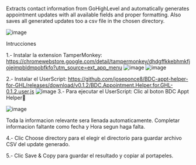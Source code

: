 Extracts contact information from GoHighLevel and automatically generates appointment updates with all available fields and proper formatting. Also saves all generated updates too a csv file in the chosen directory.

![image](https://github.com/user-attachments/assets/4a5e2675-78e3-406c-b763-a84347f7ccff)

Intrucciones

1.- Instalar  la extension TamperMonkey:
https://chromewebstore.google.com/detail/tampermonkey/dhdgffkkebhmkfjojejmpbldmpobfkfo?utm_source=ext_app_menu
![image](https://github.com/user-attachments/assets/ab66b138-faa3-44cc-a271-85d74e06d699)
![image](https://github.com/user-attachments/assets/3387829c-22e8-4a47-98e2-29a11308d133)

2.- Instalar el UserScript:
https://github.com/joseponce8/BDC-appt-helper-for-GHL/releases/download/v0.1.2/BDC.Appointment.Helper.for.GHL-0.1.2.user.js
![image](https://github.com/user-attachments/assets/84abac38-4644-47ce-97df-4bf42d8aaa39)
3.- Para ejecutar el UserScript:
Clic al boton BDC Appt Helper📌

![image](https://github.com/user-attachments/assets/49823e56-2269-472d-9b8c-3a732739b3c8)

Toda la informacion relevante sera llenada automaticamente. 
Completar informacion faltante como fecha y Hora segun haga falta.

4.- Clic Choose directory para el elegir el directorio para guardar archivo CSV del update generado.

5.- Clic Save & Copy para guardar el resultado y copiar al portapeles.

